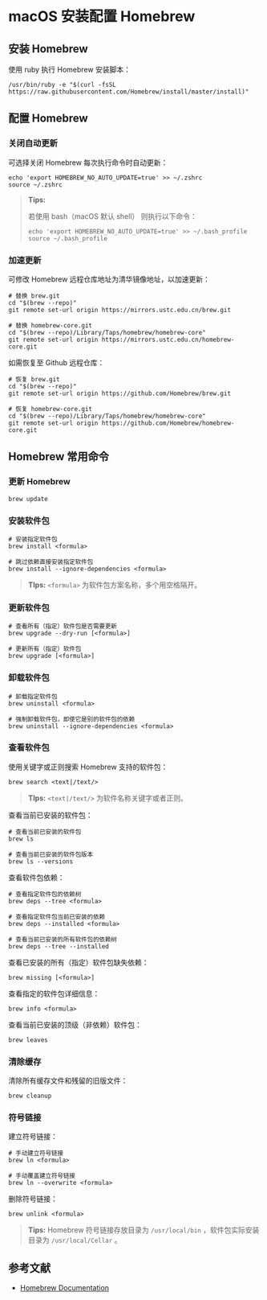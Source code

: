 # macOS 安装配置 Homebrew

## 安装 Homebrew

使用 ruby 执行 Homebrew 安装脚本：

```shell
/usr/bin/ruby -e "$(curl -fsSL https://raw.githubusercontent.com/Homebrew/install/master/install)"
```

## 配置 Homebrew

### 关闭自动更新

可选择关闭 Homebrew 每次执行命令时自动更新：

```shell
echo 'export HOMEBREW_NO_AUTO_UPDATE=true' >> ~/.zshrc
source ~/.zshrc
```

> **Tips:**
>
> 若使用 bash（macOS 默认 shell） 则执行以下命令：
>
> ```shell
> echo 'export HOMEBREW_NO_AUTO_UPDATE=true' >> ~/.bash_profile
> source ~/.bash_profile
> ```
>

### 加速更新

可修改 Homebrew 远程仓库地址为清华镜像地址，以加速更新：

```shell
# 替换 brew.git
cd "$(brew --repo)"
git remote set-url origin https://mirrors.ustc.edu.cn/brew.git

# 替换 homebrew-core.git
cd "$(brew --repo)/Library/Taps/homebrew/homebrew-core"
git remote set-url origin https://mirrors.ustc.edu.cn/homebrew-core.git
```

如需恢复至 Github 远程仓库：

```shell
# 恢复 brew.git
cd "$(brew --repo)"
git remote set-url origin https://github.com/Homebrew/brew.git

# 恢复 homebrew-core.git
cd "$(brew --repo)/Library/Taps/homebrew/homebrew-core"
git remote set-url origin https://github.com/Homebrew/homebrew-core.git
```

## Homebrew 常用命令

### 更新 Homebrew

```shell
brew update
```

### 安装软件包

```shell
# 安装指定软件包
brew install <formula>

# 跳过依赖直接安装指定软件包
brew install --ignore-dependencies <formula>
```

> **TIps:** `<formula>` 为软件包方案名称，多个用空格隔开。

### 更新软件包

```shell
# 查看所有（指定）软件包是否需要更新
brew upgrade --dry-run [<formula>]

# 更新所有（指定）软件包
brew upgrade [<formula>]
```

### 卸载软件包

```shell
# 卸载指定软件包
brew uninstall <formula>

# 强制卸载软件包，即使它是别的软件包的依赖
brew uninstall --ignore-dependencies <formula>
```

### 查看软件包

使用关键字或正则搜索 Homebrew 支持的软件包：

```shell
brew search <text|/text/>
```

> **TIps:** `<text|/text/>` 为软件名称关键字或者正则。

查看当前已安装的软件包：

```shell
# 查看当前已安装的软件包
brew ls

# 查看当前已安装的软件包版本
brew ls --versions
```

查看软件包依赖：

```shell
# 查看指定软件包的依赖树
brew deps --tree <formula>

# 查看指定软件包当前已安装的依赖
brew deps --installed <formula>

# 查看当前已安装的所有软件包的依赖树
brew deps --tree --installed
```

查看已安装的所有（指定）软件包缺失依赖：

```shell
brew missing [<formula>]
```

查看指定的软件包详细信息：

```shell
brew info <formula>
```

查看当前已安装的顶级（非依赖）软件包：

```shell
brew leaves
```

### 清除缓存

清除所有缓存文件和残留的旧版文件：

```shell
brew cleanup
```

### 符号链接

建立符号链接：

```shell
# 手动建立符号链接
brew ln <formula>

# 手动覆盖建立符号链接
brew ln --overwrite <formula>
```

删除符号链接：

```shell
brew unlink <formula>
```

> **Tips:** Homebrew 符号链接存放目录为  `/usr/local/bin` ，软件包实际安装目录为 `/usr/local/Cellar` 。

## 参考文献

- [Homebrew Documentation](https://docs.brew.sh/Manpage)

